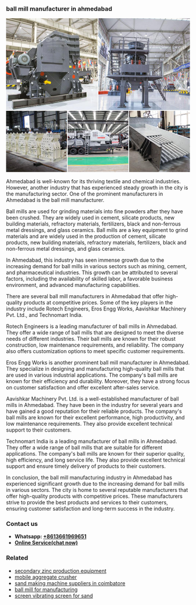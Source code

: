 <h3>ball mill manufacturer in ahmedabad</h3><img src='1702259982.jpg' alt=''><p>Ahmedabad is well-known for its thriving textile and chemical industries. However, another industry that has experienced steady growth in the city is the manufacturing sector. One of the prominent manufacturers in Ahmedabad is the ball mill manufacturer.</p><p>Ball mills are used for grinding materials into fine powders after they have been crushed. They are widely used in cement, silicate products, new building materials, refractory materials, fertilizers, black and non-ferrous metal dressings, and glass ceramics. Ball mills are a key equipment to grind materials and are widely used in the production of cement, silicate products, new building materials, refractory materials, fertilizers, black and non-ferrous metal dressings, and glass ceramics.</p><p>In Ahmedabad, this industry has seen immense growth due to the increasing demand for ball mills in various sectors such as mining, cement, and pharmaceutical industries. This growth can be attributed to several factors, including the availability of skilled labor, a favorable business environment, and advanced manufacturing capabilities.</p><p>There are several ball mill manufacturers in Ahmedabad that offer high-quality products at competitive prices. Some of the key players in the industry include Rotech Engineers, Eros Engg Works, Aavishkar Machinery Pvt. Ltd., and Technomart India.</p><p>Rotech Engineers is a leading manufacturer of ball mills in Ahmedabad. They offer a wide range of ball mills that are designed to meet the diverse needs of different industries. Their ball mills are known for their robust construction, low maintenance requirements, and reliability. The company also offers customization options to meet specific customer requirements.</p><p>Eros Engg Works is another prominent ball mill manufacturer in Ahmedabad. They specialize in designing and manufacturing high-quality ball mills that are used in various industrial applications. The company's ball mills are known for their efficiency and durability. Moreover, they have a strong focus on customer satisfaction and offer excellent after-sales service.</p><p>Aavishkar Machinery Pvt. Ltd. is a well-established manufacturer of ball mills in Ahmedabad. They have been in the industry for several years and have gained a good reputation for their reliable products. The company's ball mills are known for their excellent performance, high productivity, and low maintenance requirements. They also provide excellent technical support to their customers.</p><p>Technomart India is a leading manufacturer of ball mills in Ahmedabad. They offer a wide range of ball mills that are suitable for different applications. The company's ball mills are known for their superior quality, high efficiency, and long service life. They also provide excellent technical support and ensure timely delivery of products to their customers.</p><p>In conclusion, the ball mill manufacturing industry in Ahmedabad has experienced significant growth due to the increasing demand for ball mills in various sectors. The city is home to several reputable manufacturers that offer high-quality products with competitive prices. These manufacturers strive to provide the best products and services to their customers, ensuring customer satisfaction and long-term success in the industry.</p><h3>Contact us</h3><ul><li><strong>Whatsapp:&nbsp;<a href="https://wa.me/8613661969651">+8613661969651</a></strong></li><li><a href="https://swt.shibang-china.com/?git&amp;zhl&amp;ball mill manufacturer in ahmedabad"><strong>Online Service(chat now)</strong></a></li></ul><h3>Related</h3><ul><li><a href='secondary zinc production equipment.md'>secondary zinc production equipment</a></li><li><a href='mobile aggregate crusher.md'>mobile aggregate crusher</a></li><li><a href='sand making machine suppliers in coimbatore.md'>sand making machine suppliers in coimbatore</a></li><li><a href='ball mill for manufacturing.md'>ball mill for manufacturing</a></li><li><a href='screen vibrating screen for sand.md'>screen vibrating screen for sand</a></li></ul>